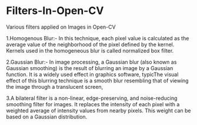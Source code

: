 # Filters-In-Open-CV
Various filters applied on Images in Open-CV

1.Homogenous Blur:-
In this technique, each pixel value is calculated as the average value of the neighborhood of the pixel defined by the kernel.
Kernels used in the homogeneous blur is called normalized box filter.

2.Gaussian Blur:-
In image processing, a Gaussian blur (also known as Gaussian smoothing) is the result of blurring an image by a Gaussian function. It is a widely used effect in graphics software, typicThe visual effect of this blurring technique is a smooth blur resembling that of viewing the image through a translucent screen,

3.A bilateral filter is a non-linear, edge-preserving, and noise-reducing smoothing filter for images. It replaces the intensity of each pixel with a weighted average of intensity values from nearby pixels. This weight can be based on a Gaussian distribution.
